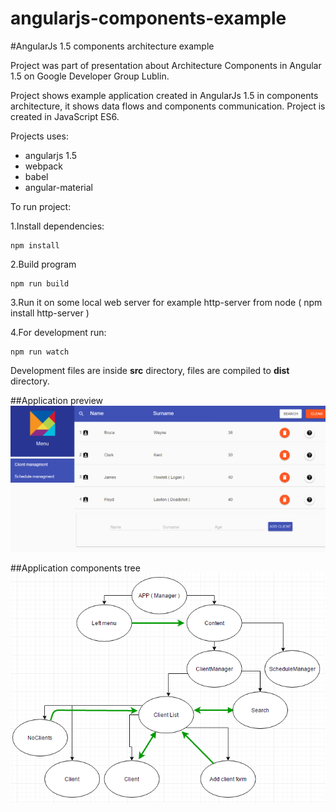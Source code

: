 # angularjs-components-example

#AngularJs 1.5 components architecture example

Project was part of presentation about Architecture Components in Angular 1.5 on Google Developer Group Lublin.

Project shows example application created in AngularJs 1.5 in components architecture, it shows data flows and components communication.
Project is created in JavaScript ES6.

Projects uses:
 - angularjs 1.5
 - webpack
 - babel
 - angular-material
 
 
To run project:

1.Install dependencies:
``` 
npm install
```

2.Build program
``` 
npm run build 
``` 

3.Run it on some local web server for example http-server from node ( npm install http-server )

4.For development run:
```
npm run watch
```

Development files are inside **src** directory, files are compiled to **dist** directory.

##Application preview
![preview](https://github.com/maciejsikora/angularjs-components-example/blob/master/res/img/preview.png)

##Application components tree
![components tree](https://github.com/maciejsikora/angularjs-components-example/blob/master/res/img/communication.png)

